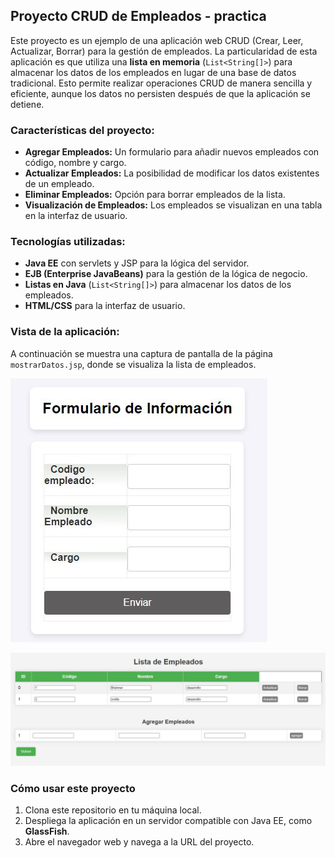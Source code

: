 ## Proyecto CRUD de Empleados - practica 

Este proyecto es un ejemplo de una aplicación web CRUD (Crear, Leer, Actualizar, Borrar) para la gestión de empleados. La particularidad de esta aplicación es que utiliza una **lista en memoria** (`List<String[]>`) para almacenar los datos de los empleados en lugar de una base de datos tradicional. Esto permite realizar operaciones CRUD de manera sencilla y eficiente, aunque los datos no persisten después de que la aplicación se detiene.

### Características del proyecto:

- **Agregar Empleados:** Un formulario para añadir nuevos empleados con código, nombre y cargo.
- **Actualizar Empleados:** La posibilidad de modificar los datos existentes de un empleado.
- **Eliminar Empleados:** Opción para borrar empleados de la lista.
- **Visualización de Empleados:** Los empleados se visualizan en una tabla en la interfaz de usuario.
  
### Tecnologías utilizadas:

- **Java EE** con servlets y JSP para la lógica del servidor.
- **EJB (Enterprise JavaBeans)** para la gestión de la lógica de negocio.
- **Listas en Java** (`List<String[]>`) para almacenar los datos de los empleados.
- **HTML/CSS** para la interfaz de usuario.

### Vista de la aplicación:

A continuación se muestra una captura de pantalla de la página `mostrarDatos.jsp`, donde se visualiza la lista de empleados.

![Captura de pantalla de mostrarDatos.jsp](img/formularioinicio.JPG)

![Captura de pantalla de mostrarDatos.jsp](img/Captura.JPG)



### Cómo usar este proyecto

1. Clona este repositorio en tu máquina local.
2. Despliega la aplicación en un servidor compatible con Java EE, como **GlassFish**.
3. Abre el navegador web y navega a la URL del proyecto.
